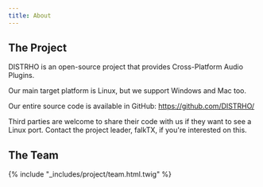 ```yaml
---
title: About
---
```

## The Project

DISTRHO is an open-source project that provides Cross-Platform Audio Plugins.

Our main target platform is Linux, but we support Windows and Mac too.

Our entire source code is available in GitHub: <https://github.com/DISTRHO/>

Third parties are welcome to share their code with us if they want to see a Linux port.
Contact the project leader, falkTX, if you're interested on this.

## The Team

{% include "_includes/project/team.html.twig" %}
